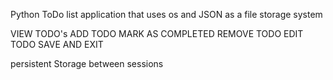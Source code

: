 Python ToDo list application that uses os and JSON as a file storage system

VIEW TODO's
ADD TODO
MARK AS COMPLETED
REMOVE TODO
EDIT TODO
SAVE AND EXIT

persistent Storage between sessions
